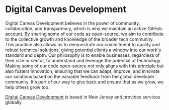 # Digital Canvas Development

Digital Canvas Development believes in the power of community, collaboration, and transparency, which is why we maintain an active GitHub account. By sharing some of our code as open-source, we aim to contribute to the collective growth and knowledge of the broader tech community. This practice also allows us to demonstrate our commitment to quality and robust technical solutions, giving potential clients a window into our work's standard and depth. Our philosophy is to enable businesses, regardless of their size or sector, to understand and leverage the potential of technology. Making some of our code open-source not only aligns with this principle but also fosters innovation, ensuring that we can adapt, improve, and innovate our solutions based on the valuable feedback from the global developer community. It's part of our way to give back and ensure that as we grow, we help others grow too.

[Digital Canvas Development](https://digitalcanvas.dev) is based in New Jersey and provides services globally.

